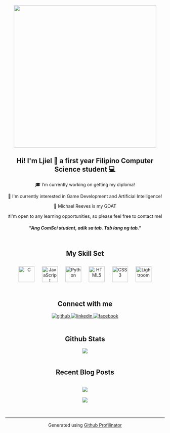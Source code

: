 <div align="center">
<img src="https://instagram.fmnl25-1.fna.fbcdn.net/v/t39.30808-6/367432292_309247534992699_5322738182855038881_n.jpg?stp=dst-jpg_e35_p1080x1080_sh0.08_tt6&_nc_ht=instagram.fmnl25-1.fna.fbcdn.net&_nc_cat=103&_nc_oc=Q6cZ2AHTCeC227Qmb44DcWa7JmAIJ5lqGMydkjS7cQybIjupqDXzAKfreciPGURZ3x05nFsZ3ICSLTSj3yaagEG6_FnA&_nc_ohc=d_2hSB_UjesQ7kNvgEu7ma2&_nc_gid=97760b1fee0a4b2c9eb2e7f98519f5e2&edm=ANTKIIoAAAAA&ccb=7-5&oh=00_AYAF8ATM7D50FbSlfh65aBnI8p-eaVke8S3Oskmvbw1xiA&oe=67BFA714&_nc_sid=d885a2" align="center" width="450" height="450"  />

  

## <div align="center">Hi! I'm Ljiel 🌻 a first year Filipino Computer Science student 💻 </div>  
  
🎓 I’m currently working on getting my diploma!  
  

👾 I'm currently interested in Game Development and Artificial Intelligence!  
  

🍆 Michael Reeves is my GOAT  
  

❓I'm open to any learning opportunities, so please feel free to contact me!  
  

***<div align="center">"Ang ComSci student, adik sa tab. Tab lang ng tab."</div>***  
  

<br/>  


## My Skill Set  
<div align="center">  
<a href="https://www.cprogramming.com/" target="_blank"><img style="margin: 10px" src="https://profilinator.rishav.dev/skills-assets/c-original.svg" alt="C" height="50" /></a>  
<a href="https://www.javascript.com/" target="_blank"><img style="margin: 10px" src="https://profilinator.rishav.dev/skills-assets/javascript-original.svg" alt="JavaScript" height="50" /></a>  
<a href="https://www.python.org/" target="_blank"><img style="margin: 10px" src="https://profilinator.rishav.dev/skills-assets/python-original.svg" alt="Python" height="50" /></a>  
<a href="https://en.wikipedia.org/wiki/HTML5" target="_blank"><img style="margin: 10px" src="https://profilinator.rishav.dev/skills-assets/html5-original-wordmark.svg" alt="HTML5" height="50" /></a>  
<a href="https://www.w3schools.com/css/" target="_blank"><img style="margin: 10px" src="https://profilinator.rishav.dev/skills-assets/css3-original-wordmark.svg" alt="CSS3" height="50" /></a>  
<a href="https://www.adobe.com/products/photoshop-lightroom.html" target="_blank"><img style="margin: 10px" src="https://profilinator.rishav.dev/skills-assets/lightroom.png" alt="Lightroom" height="50" /></a>  
</div>  

<br/>  


## Connect with me  
<div align="center">
<a href="https://github.com/Fylows" target="_blank">
<img src=https://img.shields.io/badge/github-%2324292e.svg?&style=for-the-badge&logo=github&logoColor=white alt=github style="margin-bottom: 5px;" />
</a>
<a href="https://linkedin.com/in/ljiel-saplan" target="_blank">
<img src=https://img.shields.io/badge/linkedin-%231E77B5.svg?&style=for-the-badge&logo=linkedin&logoColor=white alt=linkedin style="margin-bottom: 5px;" />
</a>
<a href="https://www.facebook.com/ljiel.saplan.2024" target="_blank">
<img src=https://img.shields.io/badge/facebook-%232E87FB.svg?&style=for-the-badge&logo=facebook&logoColor=white alt=facebook style="margin-bottom: 5px;" />
</a>  
</div>  
  

<br/>  


## Github Stats  
<div align="center"><img src="https://github-readme-stats.vercel.app/api?username=Fylows&show_icons=true&count_private=true&hide_border=true" align="center" /></div>  

<br/>  


## Recent Blog Posts  
  

<br/>  

<div align="center"><img src="https://rishavanand.github.io/static/images/spotify-readme-example.svg" /></div>  

<br/>  

<div align="center">
<img src="https://komarev.com/ghpvc/?username=ljiel-saplan&&style=flat-square" align="center" />
</div>  
  

<br/>  


<br />

----
<div align="center">Generated using <a href="https://profilinator.rishav.dev/" target="_blank">Github Profilinator</a></div>
